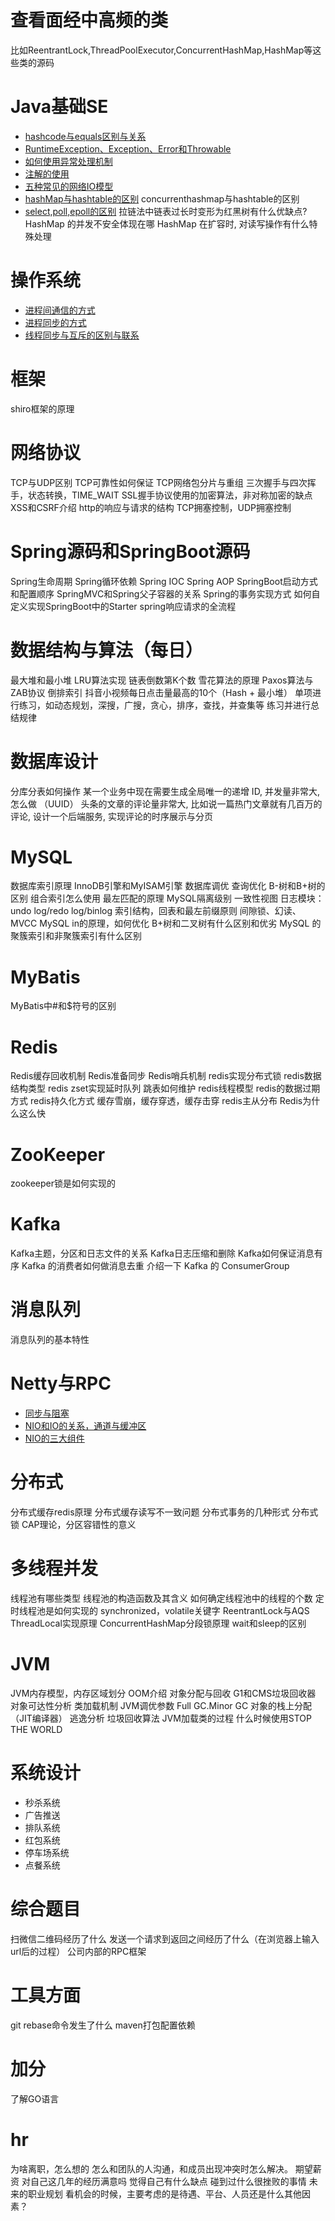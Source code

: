 # 查看面经中高频的类
比如ReentrantLock,ThreadPoolExecutor,ConcurrentHashMap,HashMap等这些类的源码

# Java基础SE
- [hashcode与equals区别与关系](https://github.com/LengendOfDong/Blog/blob/master/%E9%9D%A2%E7%BB%8F/%E6%9D%82%E5%AD%A6/hashcode%E4%B8%8Eequals%E6%96%B9%E6%B3%95%E7%9A%84%E5%8C%BA%E5%88%AB%E4%B8%8E%E8%81%94%E7%B3%BB.md)
- [RuntimeException、Exception、Error和Throwable](https://github.com/LengendOfDong/Blog/blob/master/%E9%9D%A2%E7%BB%8F/%E6%9D%82%E5%AD%A6/RuntimeException%E3%80%81Exception%E3%80%81Error%E5%92%8CThrowable.md)
- [如何使用异常处理机制](https://github.com/LengendOfDong/Blog/blob/master/%E9%9D%A2%E7%BB%8F/%E6%9D%82%E5%AD%A6/%E5%A6%82%E4%BD%95%E4%BD%BF%E7%94%A8%E5%BC%82%E5%B8%B8%E5%A4%84%E7%90%86%E6%9C%BA%E5%88%B6.md)
- [注解的使用](https://github.com/LengendOfDong/Blog/blob/master/%E9%9D%A2%E7%BB%8F/%E6%9D%82%E5%AD%A6/java%E6%B3%A8%E8%A7%A3%E7%9A%84%E8%87%AA%E5%AE%9A%E4%B9%89%E5%92%8C%E4%BD%BF%E7%94%A8.md)
- [五种常见的网络IO模型](https://github.com/LengendOfDong/Blog/blob/master/%E9%9D%A2%E7%BB%8F/%E6%9D%82%E5%AD%A6/%E4%BA%94%E7%A7%8D%E7%BD%91%E7%BB%9CIO%E6%A8%A1%E5%9E%8B.md)
- [hashMap与hashtable的区别](https://github.com/LengendOfDong/Blog/blob/master/%E9%9D%A2%E7%BB%8F/%E6%9D%82%E5%AD%A6/hashmap%E4%B8%8Ehashtable%E7%9A%84%E5%8C%BA%E5%88%AB.md)
concurrenthashmap与hashtable的区别
- [select,poll,epoll的区别](https://github.com/LengendOfDong/Blog/edit/master/%E9%9D%A2%E7%BB%8F/%E6%9D%82%E5%AD%A6/select,poll,epoll%E7%9A%84%E5%8C%BA%E5%88%AB.md)
拉链法中链表过长时变形为红黑树有什么优缺点?
HashMap 的并发不安全体现在哪
HashMap 在扩容时, 对读写操作有什么特殊处理

# 操作系统
- [进程间通信的方式](https://github.com/LengendOfDong/Blog/blob/master/%E9%9D%A2%E7%BB%8F/%E6%9D%82%E5%AD%A6/%E8%BF%9B%E7%A8%8B%E9%97%B4%E9%80%9A%E4%BF%A1%E6%96%B9%E5%BC%8F.md)
- [进程同步的方式](https://github.com/LengendOfDong/Blog/edit/master/%E9%9D%A2%E7%BB%8F/%E6%9D%82%E5%AD%A6/%E8%BF%9B%E7%A8%8B%E5%90%8C%E6%AD%A5%E7%9A%84%E6%96%B9%E5%BC%8F.md)
- [线程同步与互斥的区别与联系](https://github.com/LengendOfDong/Blog/blob/master/%E9%9D%A2%E7%BB%8F/%E6%9D%82%E5%AD%A6/%E7%BA%BF%E7%A8%8B%E5%90%8C%E6%AD%A5%E4%B8%8E%E4%BA%92%E6%96%A5%E7%9A%84%E5%8C%BA%E5%88%AB%E4%B8%8E%E8%81%94%E7%B3%BB.md)

# 框架
shiro框架的原理

# 网络协议
TCP与UDP区别
TCP可靠性如何保证
TCP网络包分片与重组
三次握手与四次挥手，状态转换，TIME_WAIT
SSL握手协议使用的加密算法，非对称加密的缺点
XSS和CSRF介绍
http的响应与请求的结构
TCP拥塞控制，UDP拥塞控制

# Spring源码和SpringBoot源码
Spring生命周期
Spring循环依赖
Spring IOC
Spring AOP
SpringBoot启动方式和配置顺序
SpringMVC和Spring父子容器的关系
Spring的事务实现方式
如何自定义实现SpringBoot中的Starter
spring响应请求的全流程

# 数据结构与算法（每日）
最大堆和最小堆
LRU算法实现
链表倒数第K个数
雪花算法的原理
Paxos算法与ZAB协议
倒排索引
抖音小视频每日点击量最高的10个（Hash + 最小堆）
单项进行练习，如动态规划，深搜，广搜，贪心，排序，查找，并查集等
练习并进行总结规律

# 数据库设计
分库分表如何操作
某一个业务中现在需要生成全局唯一的递增 ID, 并发量非常大, 怎么做 （UUID）
头条的文章的评论量非常大, 比如说一篇热门文章就有几百万的评论, 设计一个后端服务, 实现评论的时序展示与分页

# MySQL
数据库索引原理
InnoDB引擎和MyISAM引擎
数据库调优
查询优化
B-树和B+树的区别
组合索引怎么使用
最左匹配的原理
MySQL隔离级别
一致性视图
日志模块：undo log/redo log/binlog
索引结构，回表和最左前缀原则
间隙锁、幻读、MVCC
MySQL in的原理，如何优化
B+树和二叉树有什么区别和优劣
MySQL 的聚簇索引和非聚簇索引有什么区别

# MyBatis
MyBatis中#和$符号的区别

# Redis
Redis缓存回收机制
Redis准备同步
Redis哨兵机制
redis实现分布式锁
redis数据结构类型
redis zset实现延时队列
跳表如何维护
redis线程模型
redis的数据过期方式
redis持久化方式
缓存雪崩，缓存穿透，缓存击穿
redis主从分布
Redis为什么这么快

# ZooKeeper
zookeeper锁是如何实现的

# Kafka
Kafka主题，分区和日志文件的关系
Kafka日志压缩和删除
Kafka如何保证消息有序
Kafka 的消费者如何做消息去重
介绍一下 Kafka 的 ConsumerGroup 

# 消息队列
消息队列的基本特性

# Netty与RPC
- [同步与阻塞](https://github.com/LengendOfDong/Blog/blob/master/%E9%9D%A2%E7%BB%8F/%E6%9D%82%E5%AD%A6/%E9%98%BB%E5%A1%9E%E4%B8%8E%E5%90%8C%E6%AD%A5.md)
- [NIO和IO的关系，通道与缓冲区](https://github.com/LengendOfDong/Blog/blob/master/%E9%9D%A2%E7%BB%8F/%E6%9D%82%E5%AD%A6/NIO%E5%92%8CIO%E7%9A%84%E5%85%B3%E7%B3%BB%EF%BC%8C%E9%80%9A%E9%81%93%E4%B8%8E%E7%BC%93%E5%86%B2%E5%8C%BA.md)
- [NIO的三大组件](https://github.com/LengendOfDong/Blog/blob/master/%E9%9D%A2%E7%BB%8F/%E6%9D%82%E5%AD%A6/NIO%E7%9A%84%E4%B8%89%E5%A4%A7%E7%BB%84%E4%BB%B6.md)

# 分布式
分布式缓存redis原理
分布式缓存读写不一致问题
分布式事务的几种形式
分布式锁
CAP理论，分区容错性的意义

# 多线程并发
线程池有哪些类型
线程池的构造函数及其含义
如何确定线程池中的线程的个数
定时线程池是如何实现的
synchronized，volatile关键字
ReentrantLock与AQS
ThreadLocal实现原理
ConcurrentHashMap分段锁原理
wait和sleep的区别

# JVM
JVM内存模型，内存区域划分
OOM介绍
对象分配与回收
G1和CMS垃圾回收器
对象可达性分析
类加载机制
JVM调优参数
Full GC.Minor GC
对象的栈上分配（JIT编译器）
逃逸分析
垃圾回收算法
JVM加载类的过程
什么时候使用STOP THE WORLD

# 系统设计
- 秒杀系统
- 广告推送
- 排队系统
- 红包系统
- 停车场系统
- 点餐系统

# 综合题目
扫微信二维码经历了什么
发送一个请求到返回之间经历了什么（在浏览器上输入url后的过程）
公司内部的RPC框架

# 工具方面
git rebase命令发生了什么
maven打包配置依赖

# 加分
了解GO语言

# hr
为啥离职，怎么想的
怎么和团队的人沟通，和成员出现冲突时怎么解决。
期望薪资
对自己这几年的经历满意吗
觉得自己有什么缺点
碰到过什么很挫败的事情
未来的职业规划
看机会的时候，主要考虑的是待遇、平台、人员还是什么其他因素？
